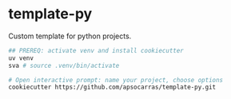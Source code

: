 # template-py

Custom template for python projects.

```bash
## PREREQ: activate venv and install cookiecutter 
uv venv 
sva # source .venv/bin/activate

# Open interactive prompt: name your project, choose options
cookiecutter https://github.com/apsocarras/template-py.git 
 
```
